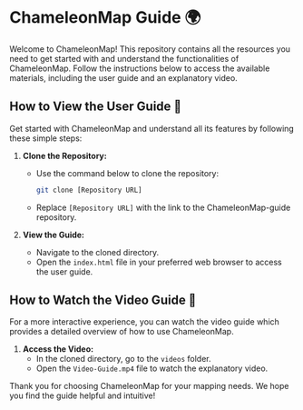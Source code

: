 # ChameleonMap Guide 🌍

Welcome to ChameleonMap! This repository contains all the resources you need to get started with and understand the functionalities of ChameleonMap. Follow the instructions below to access the available materials, including the user guide and an explanatory video.

## How to View the User Guide 📖

Get started with ChameleonMap and understand all its features by following these simple steps:

1. **Clone the Repository:**
   - Use the command below to clone the repository:
     ```bash
     git clone [Repository URL]
     ```
   - Replace `[Repository URL]` with the link to the ChameleonMap-guide repository.

2. **View the Guide:**
   - Navigate to the cloned directory.
   - Open the `index.html` file in your preferred web browser to access the user guide.

## How to Watch the Video Guide 🎥

For a more interactive experience, you can watch the video guide which provides a detailed overview of how to use ChameleonMap.

1. **Access the Video:**
   - In the cloned directory, go to the `videos` folder.
   - Open the `Video-Guide.mp4` file to watch the explanatory video.


Thank you for choosing ChameleonMap for your mapping needs. We hope you find the guide helpful and intuitive!
